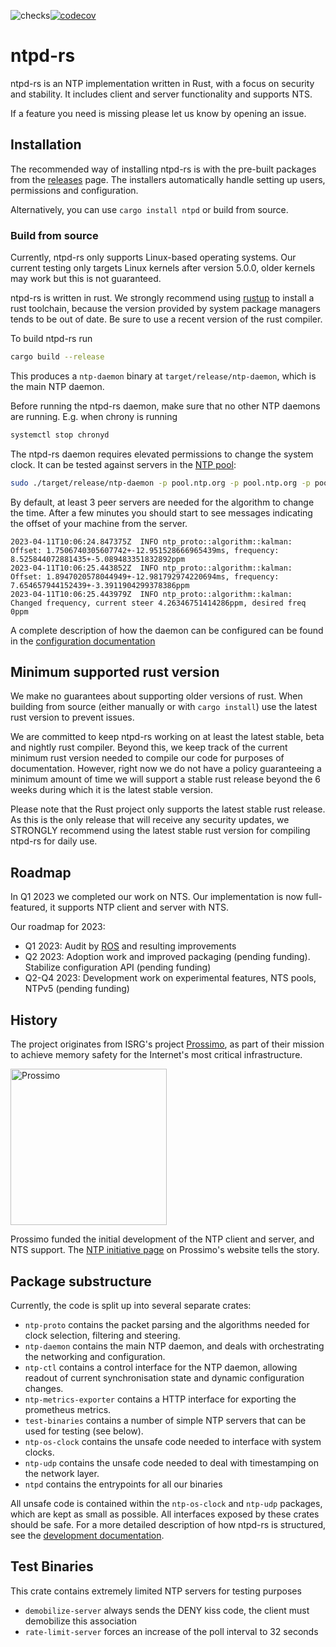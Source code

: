 ![checks](https://github.com/pendulum-project/ntpd-rs/actions/workflows/build.yaml/badge.svg)[![codecov](https://codecov.io/gh/pendulum-project/ntpd-rs/branch/main/graph/badge.svg?token=WES1JIYUJH)](https://codecov.io/gh/pendulum-project/ntpd-rs)

# ntpd-rs

ntpd-rs is an NTP implementation written in Rust, with a focus on security and stability. It includes client and server functionality and supports NTS.

If a feature you need is missing please let us know by opening an issue.

## Installation

The recommended way of installing ntpd-rs is with the pre-built packages from the [releases](https://github.com/pendulum-project/ntpd-rs/releases) page. The installers automatically handle setting up users, permissions and configuration.

Alternatively, you can use `cargo install ntpd` or build from source.

### Build from source

Currently, ntpd-rs only supports Linux-based operating systems. Our current testing only targets Linux kernels after version 5.0.0, older kernels may work but this is not guaranteed.

ntpd-rs is written in rust. We strongly recommend using [rustup](https://rustup.rs) to install a rust toolchain, because the version provided by system package managers tends to be out of date. Be sure to use a recent version of the rust compiler.

To build ntpd-rs run
```sh
cargo build --release
```
This produces a `ntp-daemon` binary at `target/release/ntp-daemon`, which is the main NTP daemon.

Before running the ntpd-rs daemon, make sure that no other NTP daemons are running. E.g. when chrony is running
```sh
systemctl stop chronyd
```

The ntpd-rs daemon requires elevated permissions to change the system clock. It can be tested against servers in the [NTP pool](https://ntppool.org):
```sh
sudo ./target/release/ntp-daemon -p pool.ntp.org -p pool.ntp.org -p pool.ntp.org -p pool.ntp.org
```

By default, at least 3 peer servers are needed for the algorithm to change the time. After a few minutes you should start to see messages indicating the offset of your machine from the server.

```
2023-04-11T10:06:24.847375Z  INFO ntp_proto::algorithm::kalman: Offset: 1.7506740305607742+-12.951528666965439ms, frequency: 8.525844072881435+-5.089483351832892ppm
2023-04-11T10:06:25.443852Z  INFO ntp_proto::algorithm::kalman: Offset: 1.8947020578044949+-12.981792974220694ms, frequency: 7.654657944152439+-3.3911904299378386ppm
2023-04-11T10:06:25.443979Z  INFO ntp_proto::algorithm::kalman: Changed frequency, current steer 4.26346751414286ppm, desired freq 0ppm
```

A complete description of how the daemon can be configured can be found in the [configuration documentation](CONFIGURATION.md)

## Minimum supported rust version

We make no guarantees about supporting older versions of rust. When building from source (either manually or with `cargo install`) use the latest rust version to prevent issues.

We are committed to keep ntpd-rs working on at least the latest stable, beta and nightly rust compiler. Beyond this, we keep track of the current minimum rust version needed to compile our code for purposes of documentation. However, right now we do not have a policy guaranteeing a minimum amount of time we will support a stable rust release beyond the 6 weeks during which it is the latest stable version.

Please note that the Rust project only supports the latest stable rust release. As this is the only release that will receive any security updates, we STRONGLY recommend using the latest stable rust version for compiling ntpd-rs for daily use.

## Roadmap

In Q1 2023 we completed our work on NTS. Our implementation is now full-featured, it supports NTP client and server with NTS.

Our roadmap for 2023:

- Q1 2023: Audit by [ROS](https://www.radicallyopensecurity.com/) and resulting improvements
- Q2 2023: Adoption work and improved packaging (pending funding). Stabilize configuration API (pending funding)
- Q2-Q4 2023: Development work on experimental features, NTS pools, NTPv5 (pending funding)

## History

The project originates from ISRG's project [Prossimo](https://www.memorysafety.org), as part of their mission to achieve memory safety for the Internet's most critical infrastructure.

<img alt="Prossimo" src="https://www.memorysafety.org/images/Prossimo%20Brand%20Assets/Prossimo%20Horizontal%20Full%20Color.svg" width="250px"/>

Prossimo funded the initial development of the NTP client and server, and NTS support. The [NTP initiative page](https://www.memorysafety.org/initiative/ntp) on Prossimo's website tells the story.

## Package substructure

Currently, the code is split up into several separate crates:
 - `ntp-proto` contains the packet parsing and the algorithms needed for clock selection, filtering and steering.
 - `ntp-daemon` contains the main NTP daemon, and deals with orchestrating the networking and configuration.
 - `ntp-ctl` contains a control interface for the NTP daemon, allowing readout of current synchronisation state and dynamic configuration changes.
 - `ntp-metrics-exporter` contains a HTTP interface for exporting the prometheus metrics.
 - `test-binaries` contains a number of simple NTP servers that can be used for testing (see below).
 - `ntp-os-clock` contains the unsafe code needed to interface with system clocks.
 - `ntp-udp` contains the unsafe code needed to deal with timestamping on the network layer.
 - `ntpd` contains the entrypoints for all our binaries

All unsafe code is contained within the `ntp-os-clock` and `ntp-udp` packages, which are kept as small as possible. All interfaces exposed by these crates should be safe. For a more detailed description of how ntpd-rs is structured, see the [development documentation](DEVELOPMENT.md).

## Test Binaries

This crate contains extremely limited NTP servers for testing purposes

* `demobilize-server` always sends the DENY kiss code, the client must demobilize this association
* `rate-limit-server` forces an increase of the poll interval to 32 seconds
